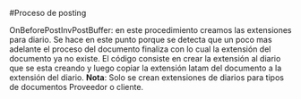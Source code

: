 #Proceso de posting




OnBeforePostInvPostBuffer: en este procedimiento creamos las extensiones para diario. Se hace en este punto porque se detecta que un poco mas adelante el proceso del documento finaliza con lo cual la extensión del documento ya no existe. El código consiste en crear la extensión al diario que se esta creando y luego copiar la extensión latam del documento a la extensión del diario.
**Nota**: Solo se crean extensiones de diarios para tipos de documentos Proveedor o cliente.
